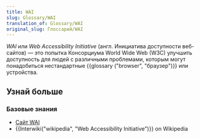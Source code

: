```yaml
---
title: WAI
slug: Glossary/WAI
translation_of: Glossary/WAI
original_slug: Глоссарий/WAI
---
```


_WAI_ или _Web Accessibility Initiative_ (англ. Инициатива доступности веб-сайтов) — это попытка Консорциума World Wide Web (W3C) улучшить доступность для людей с различными проблемами, которым могут понадобиться нестандартные {{glossary ("browser", "браузер")}} или устройства.

## Узнай больше

### Базовые знания

- [Сайт WAI](http://www.w3.org/WAI/)
- {{Interwiki("wikipedia", "Web Accessibility Initiative")}} on Wikipedia
